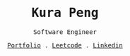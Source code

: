 <samp>
  <h1 align="center"> Kura Peng </h1>
  <p align="center" > Software Engineer </p>
</samp>
<p align="center">
  <samp>
    <a href="http://sayakura.github.io/">Portfolio</a> .
    <a href="https://leetcode.com/midokura/">Leetcode</a> .
    <a href="https://www.linkedin.com/in/kurapeng/">Linkedin</a>
  </samp>
</p>

